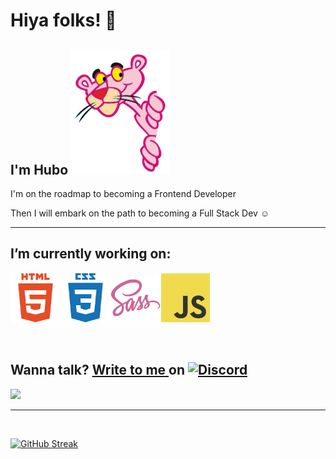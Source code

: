 <h1> Hiya folks! 🤘 </h1>

<h2> I'm Hubo <img src="https://github.com/HubiBubi23/HubiBubi23/blob/main/pantera-rosa-seeklogo.com.svg" alt="Hubo Profile Picture" height="200"></h2>

<p>I'm on the roadmap to becoming a Frontend Developer</p>
<p>Then I will embark on the path to becoming a Full Stack Dev ☺</p>
<!-- <sup>Will I succeed and persevere? Time will tell.</sup> -->



<hr>


## I’m currently working on:

<img src="https://github.com/devicons/devicon/raw/master/icons/html5/html5-plain-wordmark.svg" alt="HTML5" width="80" height="80"><img src="https://github.com/devicons/devicon/raw/master/icons/css3/css3-plain-wordmark.svg" alt="CSS3" width="80" height="80"><img src="https://github.com/devicons/devicon/raw/master/icons/sass/sass-original.svg" alt="Sass" width="80" height="80"><img src="https://github.com/devicons/devicon/raw/master/icons/javascript/javascript-original.svg" alt="JavaScript" width="80" height="80">


<br>

## Wanna talk? <a href="https://discord.com/users/328176942815903744"  target="_blank">Write to me </a>  on   <a href="https://discord.com/users/328176942815903744" target="_blank"><img src="https://assets-global.website-files.com/6257adef93867e50d84d30e2/636e0b5061df29d55a92d945_full_logo_blurple_RGB.svg" alt="Discord" width="140"></a> 

<a href="https://discord.com/users/328176942815903744" target="_blank">![](https://dcbadge.vercel.app/api/shield/328176942815903744?theme=discord-inverted)</a>

<hr>
<br>

[![GitHub Streak](https://streak-stats.demolab.com?user=HuboPL&theme=tokyonight&hide_border=true&date_format=j%20M%5B%20Y%5D)](https://git.io/streak-stats)

